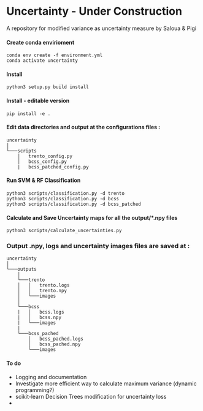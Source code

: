# Uncertainty - Under Construction
A repository for modified variance as uncertainty measure
by Saloua & Pigi

#### Create conda envirioment
```
conda env create -f environment.yml
conda activate uncertainty
```

#### Install
```
python3 setup.py build install
```
#### Install - editable version
```
pip install -e .
```

#### Edit data directories and output at the configurations files :

```
uncertainty
│   
└───scripts
    │   trento_config.py
    │   bcss_config.py
    |   bcss_patched_config.py
```



#### Run SVM & RF Classification
```
python3 scripts/classification.py -d trento
python3 scripts/classification.py -d bcss
python3 scripts/classification.py -d bcss_patched
```

#### Calculate and Save Uncertainty maps for all the output/*.npy files
```
python3 scripts/calculate_uncertainties.py
```

### Output .npy, logs and uncertainty images files are saved at :

```
uncertainty
│   
└───outputs
    │   
    └───trento
    │   │   trento.logs
    │   │   trento.npy
    │   └───images
    │   
    └───bcss
    |   │   bcss.logs
    |   │   bcss.npy
    |   └───images
    |
    └───bcss_pached
        │   bcss_pached.logs
        │   bcss_pached.npy
        └───images
```

#### To do
 - Logging and documentation
 - Investigate more efficient way to calculate maximum variance (dynamic programming?)
 - scikit-learn  Decision Trees modification for uncertainty loss
 - 
